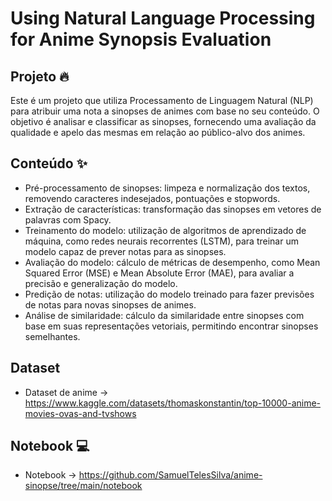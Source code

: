 # Using Natural Language Processing for Anime Synopsis Evaluation

## Projeto 🔥

Este é um projeto que utiliza Processamento de Linguagem Natural (NLP) para atribuir uma nota a sinopses de animes com base no seu conteúdo. O objetivo é analisar e classificar as sinopses, fornecendo uma avaliação da qualidade e apelo das mesmas em relação ao público-alvo dos animes.

## Conteúdo ✨

- Pré-processamento de sinopses: limpeza e normalização dos textos, removendo caracteres indesejados, pontuações e stopwords.
- Extração de características: transformação das sinopses em vetores de palavras com Spacy.
- Treinamento do modelo: utilização de algoritmos de aprendizado de máquina, como redes neurais recorrentes (LSTM), para treinar um modelo capaz de prever notas para as sinopses.
- Avaliação do modelo: cálculo de métricas de desempenho, como Mean Squared Error (MSE) e Mean Absolute Error (MAE), para avaliar a precisão e generalização do modelo.
- Predição de notas: utilização do modelo treinado para fazer previsões de notas para novas sinopses de animes.
- Análise de similaridade: cálculo da similaridade entre sinopses com base em suas representações vetoriais, permitindo encontrar sinopses semelhantes.

## Dataset
- Dataset de anime ->  https://www.kaggle.com/datasets/thomaskonstantin/top-10000-anime-movies-ovas-and-tvshows

## Notebook 💻 
- Notebook -> https://github.com/SamuelTelesSilva/anime-sinopse/tree/main/notebook


